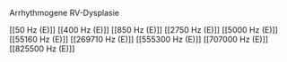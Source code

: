 Arrhythmogene RV-Dysplasie

[[50 Hz (E)]]
[[400 Hz (E)]]
[[850 Hz (E)]]
[[2750 Hz (E)]]
[[5000 Hz (E)]]
[[55160 Hz (E)]]
[[269710 Hz (E)]]
[[555300 Hz (E)]]
[[707000 Hz (E)]]
[[825500 Hz (E)]]